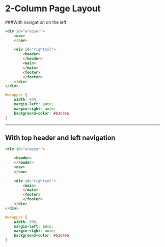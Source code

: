 # 2-Column Page Layout

###With navigation on the left

```html
<div id="wrapper">
    <nav>
    </nav>
    
    <div id="rightcol">
        <header>
        </header>
        <main>
        </main>
        <footer>
        </footer>
    </div>
</div>
```

```css
#wrapper {
    width: 80%;
    margin-left: auto;
    margin-right: auto;
    background-color: #b3c7e6;
}
```
___
## With top header and left navigation

```html
<div id="wrapper">

    <header>
    </header>
    <nav>
    </nav>
    
    <div id="rightcol">
        <main>
        </main>
        <footer>
        </footer>
    </div>
</div>
```
```css
#wrapper {
    width: 80%;
    margin-left: auto;
    margin-right: auto;
    background-color: #b3c7e6;
}
```